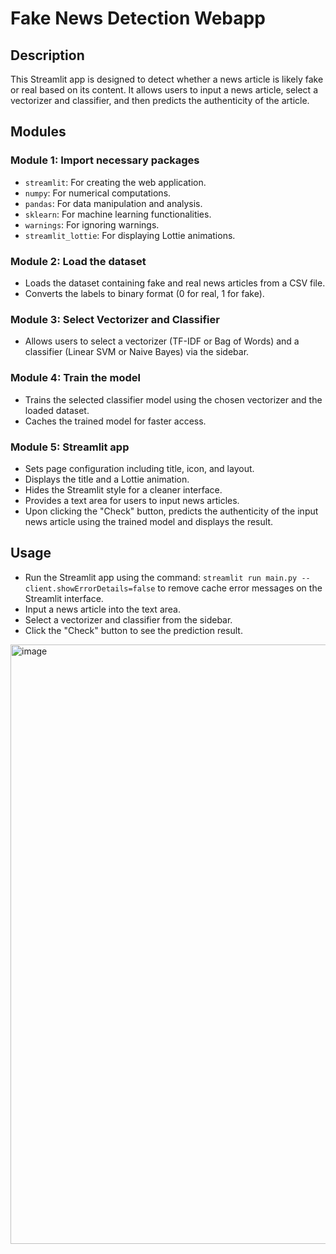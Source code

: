 # Fake News Detection Webapp

## Description

This Streamlit app is designed to detect whether a news article is likely fake or real based on its content. It allows users to input a news article, select a vectorizer and classifier, and then predicts the authenticity of the article.

## Modules

### Module 1: Import necessary packages

- `streamlit`: For creating the web application.
- `numpy`: For numerical computations.
- `pandas`: For data manipulation and analysis.
- `sklearn`: For machine learning functionalities.
- `warnings`: For ignoring warnings.
- `streamlit_lottie`: For displaying Lottie animations.

### Module 2: Load the dataset

- Loads the dataset containing fake and real news articles from a CSV file.
- Converts the labels to binary format (0 for real, 1 for fake).

### Module 3: Select Vectorizer and Classifier

- Allows users to select a vectorizer (TF-IDF or Bag of Words) and a classifier (Linear SVM or Naive Bayes) via the sidebar.

### Module 4: Train the model

- Trains the selected classifier model using the chosen vectorizer and the loaded dataset.
- Caches the trained model for faster access.

### Module 5: Streamlit app

- Sets page configuration including title, icon, and layout.
- Displays the title and a Lottie animation.
- Hides the Streamlit style for a cleaner interface.
- Provides a text area for users to input news articles.
- Upon clicking the "Check" button, predicts the authenticity of the input news article using the trained model and displays the result.

## Usage

- Run the Streamlit app using the command: `streamlit run main.py --client.showErrorDetails=false` to remove cache error messages on the Streamlit interface.
- Input a news article into the text area.
- Select a vectorizer and classifier from the sidebar.
- Click the "Check" button to see the prediction result.

<img width="959" alt="image" src="https://github.com/SmridhVarma/Fake-News-Detection/assets/103480022/532e7401-1562-4369-aa90-35bfed044767">

